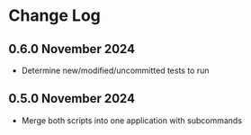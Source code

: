 # Change Log

## 0.6.0 November 2024

* Determine new/modified/uncommitted tests to run

## 0.5.0 November 2024

* Merge both scripts into one application with subcommands
